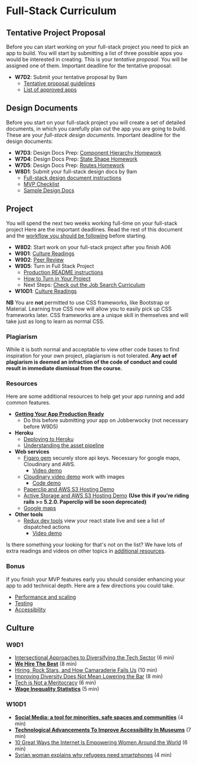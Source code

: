 # Full-Stack Curriculum

## Tentative Project Proposal

Before you can start working on your full-stack project you need to pick
an app to build. You will start by submitting a list of three possible
apps you would be interested in creating. This is your _tentative
proposal_. You will be assigned one of them. Important deadline for the tentative
proposal:


  * **W7D2**: Submit your tentative proposal by 9am
    * [Tentative proposal guidelines][tentative-proposal]
    * [List of approved apps][good-projects]

[tentative-proposal]: proposal/tentative-project-proposal.md
[good-projects]: proposal/projects-to-clone.md

## Design Documents

Before you start on your full-stack project you will create a set of detailed
documents, in which you carefully plan out the app you are going to build.
These are your _full-stack design documents_. Important deadline for the
design documents:

  * **W7D3**: Design Docs Prep: [Component Hierarchy Homework][component]
  * **W7D4**: Design Docs Prep: [State Shape Homework][state-shape]
  * **W7D5**: Design Docs Prep: [Routes Homework][routes]
  * **W8D1**: Submit your full-stack design docs by 9am
    * [Full-stack design document instructions][fsp]
    * [MVP Checklist][mvp-checklist]
    * [Sample Design Docs][sample-design-docs]

[component]: homeworks/proposal-prep/component-hierarchy.md
[state-shape]: homeworks/proposal-prep/state-shape.md
[routes]: homeworks/proposal-prep/routes.md

[fsp]: proposal/
[sample-design-docs]: https://www.github.com/appacademy/bluebird/wiki
[mvp-checklist]: proposal/mvp-list.md

## Project

You will spend the next two weeks working full-time on your
full-stack project Here are the important deadlines. Read the rest of this
document and the [workflow you should be following][during-project] before
starting.

* **W8D2**: Start work on your full-stack project after you finish A06
* **W9D1**: [Culture Readings](#w9d1)
* **W9D2**: [Peer Review][peer-review]
* **W9D5**: Turn in Full Stack Project
  * [Production README instructions][production-readme]
  * [How to Turn in Your Project][turn-in-fullstack]
  * Next Steps: [Check out the Job Search Curriculum][jobsearch]
* **W10D1**: [Culture Readings](#w10d1)

**NB** You are **not** permitted to use CSS frameworks, like Bootstrap or
Material. Learning true CSS now will allow you to easily pick up CSS frameworks
later. CSS frameworks are a unique skill in themselves and will take just as
long to learn as normal CSS.

[during-project]: project/during-the-project.md
[peer-review]: project/peer-review.md
[production-readme]: project/production-readme.md
[turn-in-fullstack]: project/turn_in_fullstack.md
[jobsearch]: https://github.com/appacademy/job-search-curriculum

### Plagiarism

While it is both normal and acceptable to view other code bases to find
inspiration for your own project, plagiarism is not tolerated.
**Any act of plagiarism is deemed an infraction of the code of conduct
and could result in immediate dismissal from the course.**

### Resources

Here are some additional resources to help get your app running and add
common features.

* **[Getting Your App Production Ready][production-ready]**
  * Do this before submitting your app on Jobberwocky (not necessary
before W9D5)
* **Heroku**
  * [Deploying to Heroku][heroku-deployment]
  * [Understanding the asset pipeline][asset-pipeline]
* **Web services**
  * [Figaro gem][figaro] securely store api keys. Necessary for google
maps, Cloudinary and AWS.
    * [Video demo][figaro-video]
  * [Cloudinary video demo][cloudinary-video] work with images
    * [Code demo][cloudinary-demo]
  * [Paperclip and AWS S3 Hosting Demo][paperclip-aws-demo]
  * [Active Storage and AWS S3 Hosting Demo][active-storage-demo] **(Use this if you're riding rails >= 5.2.0. Paperclip will be soon deprecated)**
  * [Google maps][google-maps-demo]
* **Other tools**
  * [Redux dev tools][redux-dev-tools] view your react state live and
see a list of dispatched actions
    * [Video demo][redux-dev-tools-video]

Is there something your looking for that's not on the list?
We have lots of extra readings and videos on other topics in [additional
resources][additional-resources].

[production-ready]: ./resources/helpful_tools/production-ready.md
[additional-resources]: ./additional_resources.md
[heroku-deployment]: resources/helpful_tools/heroku-deployment.md
[figaro]: resources/security/figaro.md
[figaro-video]: https://vimeo.com/164602277
[active-storage-demo]: resources/ActiveStorageDemo
[paperclip-aws-demo]: resources/cdns/file_upload_demo
[cloudinary-video]: https://vimeo.com/164612621
[cloudinary-demo]: https://github.com/appacademy/react_cloudinary_demo
[google-maps-demo]: https://github.com/appacademy/curriculum/tree/master/react/demos/react_map_demo
[redux-dev-tools]: https://github.com/appacademy/curriculum/blob/c280e51a978c9a67243a2bb2d5f4650d9f53d387/react/readings/redux_dev_tools.md
[redux-dev-tools-video]: https://vimeo.com/194738174
[asset-pipeline]: resources/helpful_tools/asset-pipeline.md

### Bonus

If you finish your MVP features early you should consider enhancing your
app to add technical depth. Here are a few directions you could take.

  * [Performance and scaling][performance-and-scaling]
  * [Testing][testing]
  * [Accessibility]

[performance-and-scaling]: bonus/performance.md
[testing]: bonus/testing.md
[accessibility]: bonus/accessibility.md

## Culture

### W9D1

* [Intersectional Approaches to Diversifying the Tech Sector][intersectional-diversifying] (6 min)
* **[We Hire The Best][the-best]** (8 min)
* [Hiring, Rock Stars, and How Camaraderie Fails Us][rock-stars] (10 min)
* [Improving Diversity Does Not Mean Lowering the Bar][lowering-bar] (8 min)
* [Tech is Not a Meritocracy][meritocracy] (6 min)
* **[Wage Inequality Statistics][wage-inequality]** (5 min)

[intersectional-diversifying]: https://modelviewculture.com/pieces/intersectional-approaches-to-diversifying-the-tech-sector
[the-best]: https://modelviewculture.com/pieces/we-hire-the-best
[rock-stars]: https://modelviewculture.com/pieces/hiring-rock-stars-and-how-camaraderie-fails-us
[lowering-bar]: https://kateheddleston.com/blog/improving-diversity-does-not-mean-lowering-the-bar
[meritocracy]: https://qz.com/66866/once-and-for-all-tech-is-not-a-meritocracy/
[wage-inequality]: https://hired.com/gender-wage-gap-2017

### W10D1

* **[Social Media: a tool for minorities, safe spaces and communities][social-media]** (4 min)
* **[Technological Advancements To Improve Accessibility In Museums][museum-accessibility]** (7 min)
* [10 Great Ways the Internet Is Empowering Women Around the World][empowering-women] (6 min)
* [Syrian woman explains why refugees need smartphones][smartphones] (4 min)

[social-media]: http://www.lovefromberlin.net/social-media-a-tool-for-minorities-safe-spaces-and-communities/
[museum-accessibility]: http://amt-lab.org/blog/2016/4/accessibility-rebooted-technological-advancements-to-improve-accessibility-in-museums
[empowering-women]: http://www.huffingtonpost.com/kathy-brown/10-great-ways-the-interne_b_6817738.html
[smartphones]: https://www.independent.co.uk/news/world/europe/why-do-refugees-have-smartphones-syrian-woman-explains-perfectly-refugee-crisis-a7025356.html
